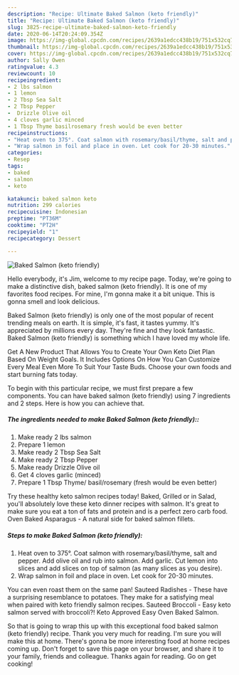 ```yaml
---
description: "Recipe: Ultimate Baked Salmon (keto friendly)"
title: "Recipe: Ultimate Baked Salmon (keto friendly)"
slug: 3825-recipe-ultimate-baked-salmon-keto-friendly
date: 2020-06-14T20:24:09.354Z
image: https://img-global.cpcdn.com/recipes/2639a1edcc438b19/751x532cq70/baked-salmon-keto-friendly-recipe-main-photo.jpg
thumbnail: https://img-global.cpcdn.com/recipes/2639a1edcc438b19/751x532cq70/baked-salmon-keto-friendly-recipe-main-photo.jpg
cover: https://img-global.cpcdn.com/recipes/2639a1edcc438b19/751x532cq70/baked-salmon-keto-friendly-recipe-main-photo.jpg
author: Sally Owen
ratingvalue: 4.3
reviewcount: 10
recipeingredient:
- 2 lbs salmon
- 1 lemon
- 2 Tbsp Sea Salt
- 2 Tbsp Pepper
-  Drizzle Olive oil
- 4 cloves garlic minced
- 1 Tbsp Thyme basilrosemary fresh would be even better
recipeinstructions:
- "Heat oven to 375°. Coat salmon with rosemary/basil/thyme, salt and pepper. Add olive oil and rub into salmon. Add garlic. Cut lemon into slices and add slices on top of salmon (as many slices as you desire)."
- "Wrap salmon in foil and place in oven. Let cook for 20-30 minutes."
categories:
- Resep
tags:
- baked
- salmon
- keto

katakunci: baked salmon keto
nutrition: 299 calories
recipecuisine: Indonesian
preptime: "PT36M"
cooktime: "PT2H"
recipeyield: "1"
recipecategory: Dessert

---
```



![Baked Salmon (keto friendly)](https://img-global.cpcdn.com/recipes/2639a1edcc438b19/751x532cq70/baked-salmon-keto-friendly-recipe-main-photo.jpg)

Hello everybody, it's Jim, welcome to my recipe page. Today, we're going to make a distinctive dish, baked salmon (keto friendly). It is one of my favorites food recipes. For mine, I'm gonna make it a bit unique. This is gonna smell and look delicious.

Baked Salmon (keto friendly) is only one of the most popular of recent trending meals on earth. It is simple, it's fast, it tastes yummy. It's appreciated by millions every day. They're fine and they look fantastic. Baked Salmon (keto friendly) is something which I have loved my whole life.

Get A New Product That Allows You to Create Your Own Keto Diet Plan Based On Weight Goals. It Includes Options On How You Can Customize Every Meal Even More To Suit Your Taste Buds. Choose your own foods and start burning fats today.


To begin with this particular recipe, we must first prepare a few components. You can have baked salmon (keto friendly) using 7 ingredients and 2 steps. Here is how you can achieve that.

##### The ingredients needed to make Baked Salmon (keto friendly)::

1. Make ready 2 lbs salmon
1. Prepare 1 lemon
1. Make ready 2 Tbsp Sea Salt
1. Make ready 2 Tbsp Pepper
1. Make ready  Drizzle Olive oil
1. Get 4 cloves garlic (minced)
1. Prepare 1 Tbsp Thyme/ basil/rosemary (fresh would be even better)


Try these healthy keto salmon recipes today! Baked, Grilled or in Salad, you&#39;ll absolutely love these keto dinner recipes with salmon. It&#39;s great to make sure you eat a ton of fats and protein and is a perfect zero carb food. Oven Baked Asparagus - A natural side for baked salmon fillets. 

##### Steps to make Baked Salmon (keto friendly):

1. Heat oven to 375°. Coat salmon with rosemary/basil/thyme, salt and pepper. Add olive oil and rub into salmon. Add garlic. Cut lemon into slices and add slices on top of salmon (as many slices as you desire).
1. Wrap salmon in foil and place in oven. Let cook for 20-30 minutes.


You can even roast them on the same pan! Sauteed Radishes - These have a surprising resemblance to potatoes. They make for a satisfying meal when paired with keto friendly salmon recipes. Sauteed Broccoli - Easy keto salmon served with broccoli?! Keto Approved Easy Oven Baked Salmon. 

So that is going to wrap this up with this exceptional food baked salmon (keto friendly) recipe. Thank you very much for reading. I'm sure you will make this at home. There's gonna be more interesting food at home recipes coming up. Don't forget to save this page on your browser, and share it to your family, friends and colleague. Thanks again for reading. Go on get cooking!
